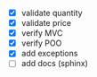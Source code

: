 - [x] validate quantity
- [x] validate price
- [x] verify MVC
- [x] verify POO
- [x] add exceptions
- [ ] add docs (sphinx)
